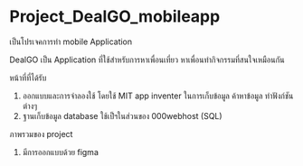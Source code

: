 # Project_DealGO_mobileapp

เป็นโปรเจคการทำ mobile Application

DealGO เป็น Application ที่ใช้สำหรับการหาเพื่อนเที่ยว หาเพื่อนทำกิจกรรมที่สนใจเหมือนกัน

หน้าที่ที่ได้รับ
  1. ออกแบบและการจำลองใช้ โดยใช้ MIT app inventer ในการเก็บข้อมูล ค้าหาข้อมูล ทำฟังก์ชันต่างๆ
  2. ฐานเก็บข้อมูล database ใช้เป็ฯในส่วนของ 000webhost (SQL)

ภาพรวมของ project
  1. มีการออกแบบด้วย figma
